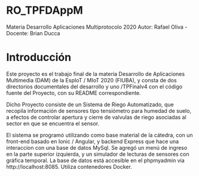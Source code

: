 # RO_TPFDAppM
Materia Desarrollo Aplicaciones Multiprotocolo 2020
Autor: Rafael Oliva - Docente: Brian Ducca
# Introducción

Este proyecto es el trabajo final de la materia Desarrollo de Aplicaciones Multimedia  (DAM)
de la EspIoT / MIoT 2020 (FIUBA), y consta de dos directorios documentales del desarrollo y uno /TPFinalv4 con el código fuente del Proyecto, con su README correspondiente.

Dicho Proyecto consiste de un Sistema de Riego Automatizado,  que recopila información de sensores tipo tensiómetro para humedad de suelo, a efectos de controlar apertura y cierre de valvulas de riego asociadas al sector en que se encuentra el sensor.

El sistema se programó utilizando como base material de la cátedra, con un front-end basado en Ionic / Angular, y backend Express que hace una interaccion con una base de datos MySql. Se agregó un menú de ingreso en la parte superior izquierda, y un simulador de lecturas de sensores con gráfica temporal. La base de datos está accesible en el phpmyadmin via http://localhost:8085.  Utiliza contenedores Docker.
